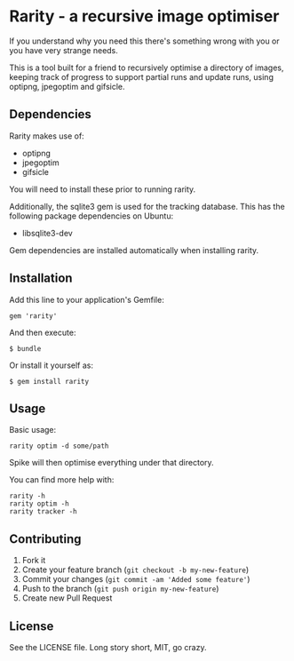 # Rarity - a recursive image optimiser

If you understand why you need this there's something wrong with you or you have very strange needs.

This is a tool built for a friend to recursively optimise a directory of images, keeping track of progress to support partial runs and update runs, using optipng, jpegoptim and gifsicle.

## Dependencies

Rarity makes use of:

* optipng
* jpegoptim
* gifsicle

You will need to install these prior to running rarity.

Additionally, the sqlite3 gem is used for the tracking database. This has the following package dependencies on Ubuntu:

* libsqlite3-dev

Gem dependencies are installed automatically when installing rarity.

## Installation

Add this line to your application's Gemfile:

    gem 'rarity'

And then execute:

    $ bundle

Or install it yourself as:

    $ gem install rarity

## Usage

Basic usage:

    rarity optim -d some/path

Spike will then optimise everything under that directory.

You can find more help with:

    rarity -h
    rarity optim -h
    rarity tracker -h

## Contributing

1. Fork it
2. Create your feature branch (`git checkout -b my-new-feature`)
3. Commit your changes (`git commit -am 'Added some feature'`)
4. Push to the branch (`git push origin my-new-feature`)
5. Create new Pull Request

## License

See the LICENSE file. Long story short, MIT, go crazy.